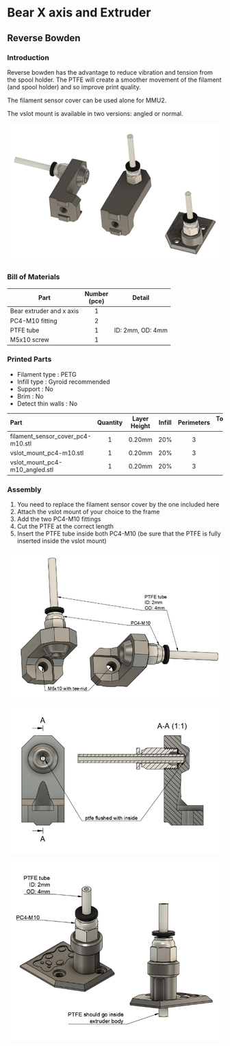 # Bear X axis and Extruder

## Reverse Bowden

### Introduction

Reverse bowden has the advantage to reduce vibration and tension from the spool holder. The PTFE will create a smoother movement of the filament (and spool holder) and so improve print quality.

The filament sensor cover can be used alone for MMU2.

The vslot mount is available in two versions: angled or normal.

![Reverse bowden family](all_together.jpg)


### Bill of Materials

| Part     | Number<br>(pce) | Detail |
|----------|:---------------:|--------|
| Bear extruder and x axis| 1 | |
| PC4-M10 fitting | 2 | |
| PTFE tube | 1 | ID: 2mm, OD: 4mm |
| M5x10 screw | 1 | |


### Printed Parts

* Filament type : PETG
* Infill type : Gyroid recommended
* Support : No
* Brim : No
* Detect thin walls : No

| Part | Quantity | Layer Height | Infill | Perimeters | Top/Bottom Layers |
|:----|:----:|:----:|:----:|:----:|:----:|
| filament_sensor_cover_pc4-m10.stl | 1 | 0.20mm | 20% | 3 | 5 |
| vslot_mount_pc4-m10.stl | 1 | 0.20mm | 20% | 3 | 5 |
| vslot_mount_pc4-m10_angled.stl | 1 | 0.20mm | 20% | 3 | 5 |



### Assembly

1. You need to replace the filament sensor cover by the one included here
1. Attach the vslot mount of your choice to the frame
1. Add the two PC4-M10 fittings
1. Cut the PTFE at the correct length
1. Insert the PTFE tube inside both PC4-M10 (be sure that the PTFE is fully inserted inside the vslot mount)

![Reverse bowden assembly](assembly/assembly_01.jpg)

![Reverse bowden assembly](assembly/assembly_02.jpg)

![Reverse bowden assembly](assembly/assembly_03.jpg)
